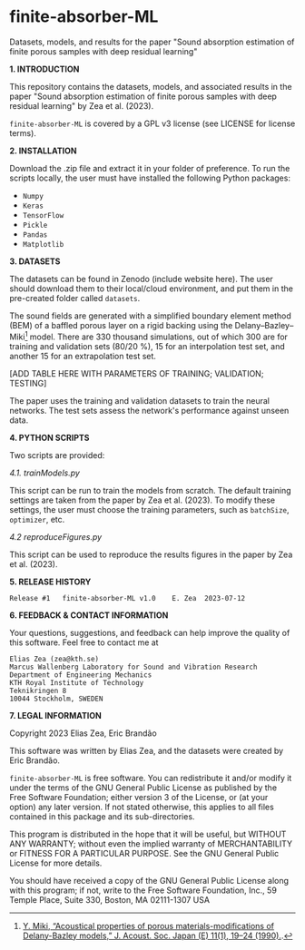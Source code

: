 # finite-absorber-ML
Datasets, models, and results for the paper "Sound absorption estimation of finite porous samples with deep residual learning"

**1. INTRODUCTION**

This repository contains the datasets, models, and associated results in the paper "Sound absorption estimation of finite porous samples with deep residual learning" by Zea et al. (2023). 

`finite-absorber-ML` is covered by a GPL v3 license (see LICENSE for license terms).

**2. INSTALLATION**

Download the .zip file and extract it in your folder of preference. To run the scripts locally, the user must have installed the following Python packages:

- `Numpy`
- `Keras`
- `TensorFlow`
- `Pickle`
- `Pandas`
- `Matplotlib`

**3. DATASETS**

The datasets can be found in Zenodo (include website here). The user should download them to their local/cloud environment, and put them in the pre-created folder called `datasets`. 

The sound fields are generated with a simplified boundary element method (BEM) of a baffled porous layer on a rigid backing using the Delany–Bazley–Miki[^1] model. There are 330 thousand simulations, out of which 300 are for training and validation sets (80/20 %), 15 for an interpolation test set, and another 15 for an extrapolation test set. 

[ADD TABLE HERE WITH PARAMETERS OF TRAINING; VALIDATION; TESTING]

The paper uses the training and validation datasets to train the neural networks. The test sets assess the network's performance against unseen data.

[^1]: [Y. Miki, “Acoustical properties of porous materials-modifications of Delany-Bazley models,” J. Acoust. Soc. Japan (E) 11(1), 19–24 (1990).](https://www.jstage.jst.go.jp/article/ast1980/11/1/11_1_19/_article/-char/ja/).

**4. PYTHON SCRIPTS**

Two scripts are provided: 

_4.1. trainModels.py_

This script can be run to train the models from scratch. The default training settings are taken from the paper by Zea et al. (2023). To modify these settings, the user must choose the training parameters, such as `batchSize`, `optimizer`, etc. 

_4.2 reproduceFigures.py_

This script can be used to reproduce the results figures in the paper by Zea et al. (2023). 

**5. RELEASE HISTORY**

	Release #1	 finite-absorber-ML v1.0 	E. Zea	2023-07-12

**6. FEEDBACK & CONTACT INFORMATION**

Your questions, suggestions, and feedback can help improve the quality of this software. Feel free to contact me at

	Elias Zea (zea@kth.se)
	Marcus Wallenberg Laboratory for Sound and Vibration Research
	Department of Engineering Mechanics
	KTH Royal Institute of Technology
	Teknikringen 8
	10044 Stockholm, SWEDEN

**7. LEGAL INFORMATION**

Copyright 2023 Elias Zea, Eric Brandão

This software was written by Elias Zea, and the datasets were created by Eric Brandão. 

`finite-absorber-ML` is free software. You can redistribute it and/or modify it under the
terms of the GNU General Public License as published by the Free Software Foundation; either version 3 of the License, or (at your option) any later version. If not stated otherwise, this applies to all files contained in this package and its sub-directories. 

This program is distributed in the hope that it will be useful, but WITHOUT ANY WARRANTY; without even the implied warranty of MERCHANTABILITY or FITNESS FOR A PARTICULAR PURPOSE.  See the GNU General Public License for more details.

You should have received a copy of the GNU General Public License
along with this program; if not, write to the Free Software Foundation, Inc., 59 Temple Place, Suite 330, Boston, MA  02111-1307  USA

